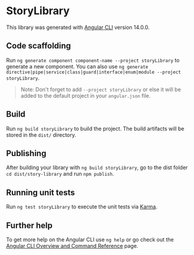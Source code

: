 # StoryLibrary

This library was generated with [Angular CLI](https://github.com/angular/angular-cli) version 14.0.0.

## Code scaffolding

Run `ng generate component component-name --project storyLibrary` to generate a new component. You can also use `ng generate directive|pipe|service|class|guard|interface|enum|module --project storyLibrary`.
> Note: Don't forget to add `--project storyLibrary` or else it will be added to the default project in your `angular.json` file. 

## Build

Run `ng build storyLibrary` to build the project. The build artifacts will be stored in the `dist/` directory.

## Publishing

After building your library with `ng build storyLibrary`, go to the dist folder `cd dist/story-library` and run `npm publish`.

## Running unit tests

Run `ng test storyLibrary` to execute the unit tests via [Karma](https://karma-runner.github.io).

## Further help

To get more help on the Angular CLI use `ng help` or go check out the [Angular CLI Overview and Command Reference](https://angular.io/cli) page.
